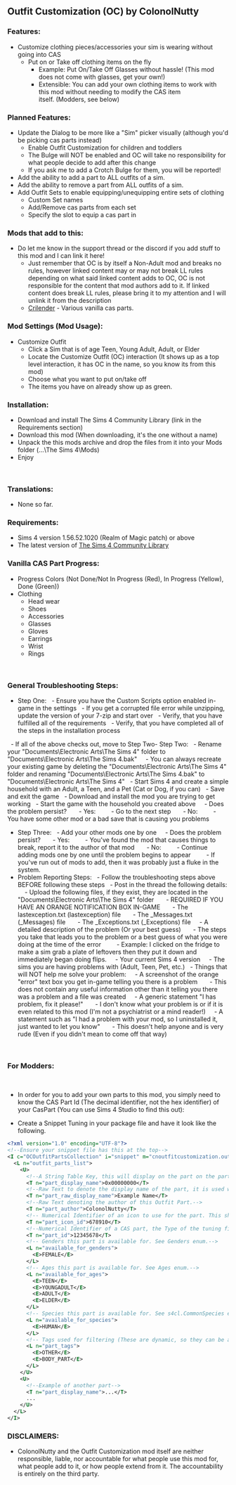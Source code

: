 ## Outfit Customization (OC) by ColonolNutty

### Features:

- Customize clothing pieces/accessories your sim is wearing without going into CAS
  - Put on or Take off clothing items on the fly
    - Example: Put On/Take Off Glasses without hassle! (This mod does not come with glasses, get your own!)
    - Extensible: You can add your own clothing items to work with this mod without needing to modify the CAS item itself. (Modders, see below)
 

### Planned Features:

- Update the Dialog to be more like a "Sim" picker visually (although you'd be picking cas parts instead)
  - Enable Outfit Customization for children and toddlers
  - The Bulge will NOT be enabled and OC will take no responsibility for what people decide to add after this change
  - If you ask me to add a Crotch Bulge for them, you will be reported!
- Add the ability to add a part to ALL outfits of a sim.
- Add the ability to remove a part from ALL outfits of a sim.
- Add Outfit Sets to enable equipping/unequipping entire sets of clothing
  - Custom Set names
  - Add/Remove cas parts from each set
  - Specify the slot to equip a cas part in
 

### Mods that add to this:

- Do let me know in the support thread or the discord if you add stuff to this mod and I can link it here!
  - Just remember that OC is by itself a Non-Adult mod and breaks no rules, however linked content may or may not break LL rules depending on what said linked content adds to OC, OC is not responsible for the content that mod authors add to it. If linked content does break LL rules, please bring it to my attention and I will unlink it from the description
  - [Crilender](https://crilender.tumblr.com/outfitcustomizationmod) - Various vanilla cas parts.
 

### Mod Settings (Mod Usage):

- Customize Outfit
  - Click a Sim that is of age Teen, Young Adult, Adult, or Elder
  - Locate the Customize Outfit (OC) interaction (It shows up as a top level interaction, it has OC in the name, so you know its from this mod)
  - Choose what you want to put on/take off
  - The items you have on already show up as green.
 

### Installation:

- Download and install The Sims 4 Community Library (link in the Requirements section)
- Download this mod (When downloading, it's the one without a name)
- Unpack the this mods archive and drop the files from it into your Mods folder (...\The Sims 4\Mods\)
- Enjoy

 

### Translations:

- None so far.
 

### Requirements:

- Sims 4 version 1.56.52.1020 (Realm of Magic patch) or above
- The latest version of [The Sims 4 Community Library](https://github.com/ColonolNutty/Sims4CommunityLibrary/releases)
 

### Vanilla CAS Part Progress:

- Progress Colors (Not Done/Not In Progress (Red), In Progress (Yellow), Done (Green))
- Clothing
  - Head wear
  - Shoes
  - Accessories
  - Glasses
  - Gloves
  - Earrings
  - Wrist
  - Rings
 

 

### General Troubleshooting Steps:

- Step One:
  - Ensure you have the Custom Scripts option enabled in-game in the settings
  - If you get a corrupted file error while unzipping, update the version of your 7-zip and start over
  - Verify, that you have fulfilled all of the requirements
  - Verify, that you have completed all of the steps in the installation process

  - If all of the above checks out, move to Step Two- Step Two:
  - Rename your "Documents\Electronic Arts\The Sims 4" folder to "Documents\Electronic Arts\The Sims 4.bak"
    - You can always recreate your existing game by deleting the "Documents\Electronic Arts\The Sims 4" folder and renaming "Documents\Electronic Arts\The Sims 4.bak" to "Documents\Electronic Arts\The Sims 4"
  - Start Sims 4 and create a simple household with an Adult, a Teen, and a Pet (Cat or Dog, if you can)
  - Save and exit the game
  - Download and install the mod you are trying to get working
  - Start the game with the household you created above
    - Does the problem persist?
      - Yes:
        - Go to the next step
      - No:
        - You have some other mod or a bad save that is causing you problems
- Step Three:
  - Add your other mods one by one
    - Does the problem persist?
      - Yes:
        - You've found the mod that causes things to break, report it to the author of that mod
      - No:
        - Continue adding mods one by one until the problem begins to appear
        - If you've run out of mods to add, then it was probably just a fluke in the system.
        
- Problem Reporting Steps:
  - Follow the troubleshooting steps above BEFORE following these steps
  - Post in the thread the following details:
    - Upload the following files, if they exist, they are located in the "Documents\Electronic Arts\The Sims 4" folder
      - REQUIRED IF YOU HAVE AN ORANGE NOTIFICATION BOX IN-GAME
      - The lastexception.txt (lastexception) file
      - The <Mod Name>_Messages.txt (<Mod Name>_Messages) file
      - The <Mod Name>_Exceptions.txt (<Mod Name>_Exceptions) file
    - A detailed description of the problem (Or your best guess)
      - The steps you take that leads you to the problem or a best guess of what you were doing at the time of the error  
      - Example: I clicked on the fridge to make a sim grab a plate of leftovers then they put it down and immediately began doing flips.
    - Your current Sims 4 version
    - The sims you are having problems with (Adult, Teen, Pet, etc.)
  - Things that will NOT help me solve your problem:
    - A screenshot of the orange "error" text box you get in-game telling you there is a problem
      - This does not contain any useful information other than it telling you there was a problem and a file was created
    - A generic statement "I has problem, fix it please!"
      - I don't know what your problem is or if it is even related to this mod (I'm not a psychiatrist or a mind reader!)
    - A statement such as "I had a problem with your mod, so I uninstalled it, just wanted to let you know"
      - This doesn't help anyone and is very rude (Even if you didn't mean to come off that way)

 

### For Modders:

 

- In order for you to add your own parts to this mod, you simply need to know the CAS Part Id (The decimal identifier, not the hex identifier) of your CasPart (You can use Sims 4 Studio to find this out):

- Create a Snippet Tuning in your package file and have it look like the following.

```xml
<?xml version="1.0" encoding="UTF-8"?>
<!--Ensure your snippet file has this at the top-->
<I c="OCOutfitPartsCollection" i="snippet" m="cnoutfitcustomization.outfit_parts.outfit_parts_collection" n="CN_OC_Example_Parts" s="...">
  <L n="outfit_parts_list">
    <U>
      <!--A String Table Key, this will display on the part on the part in the Customize Outfit dialog.-->
      <T n="part_display_name">0x00000000</T>
      <!--Raw Text to denote the display name of the part, it is used when filtering, it isn't actually displayed.-->
      <T n="part_raw_display_name">Example Name</T>
      <!--Raw Text denoting the author of this Outfit Part.-->
      <T n="part_author">ColonolNutty</T>
      <!-- Numerical Identifier of an icon to use for the part. This should be pointing at a DST Image that is 56x56 pixels in size.-->
      <T n="part_icon_id">678910</T>
      <!--Numerical Identifier of a CAS part, the Type of the tuning file is CAS Part in Sims 4 Studio.-->
      <T n="part_id">12345678</T>
      <!-- Genders this part is available for. See Genders enum.-->
	  <L n="available_for_genders">
	    <E>FEMALE</E>
	  </L>
      <!-- Ages this part is available for. See Ages enum.-->
	  <L n="available_for_ages">
	    <E>TEEN</E>
	    <E>YOUNGADULT</E>
	    <E>ADULT</E>
	    <E>ELDER</E>
	  </L>
      <!-- Species this part is available for. See s4cl.CommonSpecies enum.-->
	  <L n="available_for_species">
	    <E>HUMAN</E>
	  </L>
      <!-- Tags used for filtering (These are dynamic, so they can be anything, try to stick to some kind of community standard though, otherwise we'll end up with a billion of these) (example tags: OTHER, PROP, TONGUE, BODY_PART, GLASSES, etc.)-->
	  <L n="part_tags">
	    <E>OTHER</E>
	    <E>BODY_PART</E>
	  </L>
    </U>
    <U>
      <!--Example of another part-->
      <T n="part_display_name">...</T>
      ...
    </U>
  </L>
</I>
```

### DISCLAIMERS:

- ColonolNutty and the Outfit Customization mod itself are neither responsible, liable, nor accountable for what people use this mod for, what people add to it, or how people extend from it. The accountability is entirely on the third party.
​